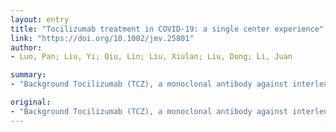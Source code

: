 ```yaml
---
layout: entry
title: "Tocilizumab treatment in COVID-19: a single center experience"
link: "https://doi.org/10.1002/jmv.25801"
author:
- Luo, Pan; Liu, Yi; Qiu, Lin; Liu, Xiulan; Liu, Dong; Li, Juan

summary:
- "Background Tocilizumab (TCZ), a monoclonal antibody against interleukin-6 (IL-6), emerged as an alternative treatment for COVID-19 infected patients with a risk of cytokine storms. Results Totally 15 patients were included in this study. 2 of them were moderately ill, 6 were seriously ill and 7 were critically ill. The TCZ was used in combination with methylprednisolone (MP) in 8 patients."

original:
- "Background Tocilizumab (TCZ), a monoclonal antibody against interleukin-6 (IL-6), emerged as an alternative treatment for COVID-19 patients with a risk of cytokine storms recently. In the present study, we aimed to discuss the treatment response of TCZ therapy in COVID-19 infected patients. Methods The demographic, treatment, laboratory parameters of C-reactive protein (CRP) and IL-6 before and after TCZ therapy, and clinical outcome in the 15 COVID-19 patients were retrospectively assessed. Results Totally 15 patients with COVID-19 were included in this study. 2 of them were moderately ill, 6 were seriously ill and 7 were critically ill. The TCZ was used in combination with methylprednisolone (MP) in 8 patients. 5 patients received the TCZ administration twice or more. Although TCZ treatment ameliorated the increased CRP in all patients rapidly, for the 4 critically ill patients who received only single dose of TCZ, 3 of them (No. 1, 2, and 3) still dead and the CRP level in the rest 1 patient (No. 7) failed to return to normal range with a clinical outcome of disease aggravation. Serum IL-6 level tended to further spiked firstly and then decreased after TCZ therapy in 10 patients. A persistent and dramatic increase of IL-6 was observed in these 4 patients who failed treatment. Conclusion TCZ appears to be an effective treatment option in COVID-19 patients with a risk of cytokine storms. And for these critically ill patients with elevated IL-6, repeated dose of the TCZ is recommended. This article is protected by copyright. All rights reserved."
---
```


